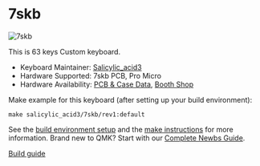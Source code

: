 # 7skb

![7skb](https://cdn-ak.f.st-hatena.com/images/fotolife/S/Salicylic_acid3/20191124/20191124025208.png)

This is 63 keys Custom keyboard.

* Keyboard Maintainer: [Salicylic_acid3](https://github.com/Salicylic-acid3)
* Hardware Supported: 7skb PCB, Pro Micro
* Hardware Availability: [PCB & Case Data](https://github.com/Salicylic-acid3/PCB_Data), [Booth Shop](https://salicylic-acid3.booth.pm/items/1673395)

Make example for this keyboard (after setting up your build environment):

    make salicylic_acid3/7skb/rev1:default

See the [build environment setup](https://docs.qmk.fm/#/getting_started_build_tools) and the [make instructions](https://docs.qmk.fm/#/getting_started_make_guide) for more information. Brand new to QMK? Start with our [Complete Newbs Guide](https://docs.qmk.fm/#/newbs).

[Build guide](https://salicylic-acid3.hatenablog.com/entry/7skb-mx-build-guide)
